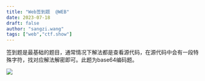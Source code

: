 ```yaml
---
title: "Web签到题  @WEB"
date: 2023-07-18
draft: false
author: "sangzi.wang"
tags: ["web","ctf.show"]
---
```


 签到题是最基础的题目，通常情况下解法都是查看源代码，在源代码中会有一段特殊字符，找对应解法解密即可。此题为base64编码题。

![](/ctf.show/4/1.webp)

